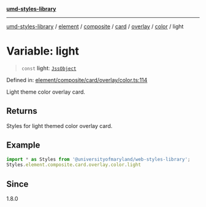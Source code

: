 [**umd-styles-library**](../../../../../../../../../../README.md)

***

[umd-styles-library](../../../../../../../../../../modules.md) / [element](../../../../../../../../../README.md) / [composite](../../../../../../../README.md) / [card](../../../../../README.md) / [overlay](../../../README.md) / [color](../README.md) / light

# Variable: light

> `const` **light**: [`JssObject`](../../../../../../../../../../utilities/namespaces/transform/type-aliases/JssObject.md)

Defined in: [element/composite/card/overlay/color.ts:114](https://github.com/UMD-Digital/design-system/blob/ed6189804bf5f4c4fcbe5325b54aac33ac48d614/packages/styles/source/element/composite/card/overlay/color.ts#L114)

Light theme color overlay card.

## Returns

Styles for light themed color overlay card.

## Example

```typescript
import * as Styles from '@universityofmaryland/web-styles-library';
Styles.element.composite.card.overlay.color.light
```

## Since

1.8.0
